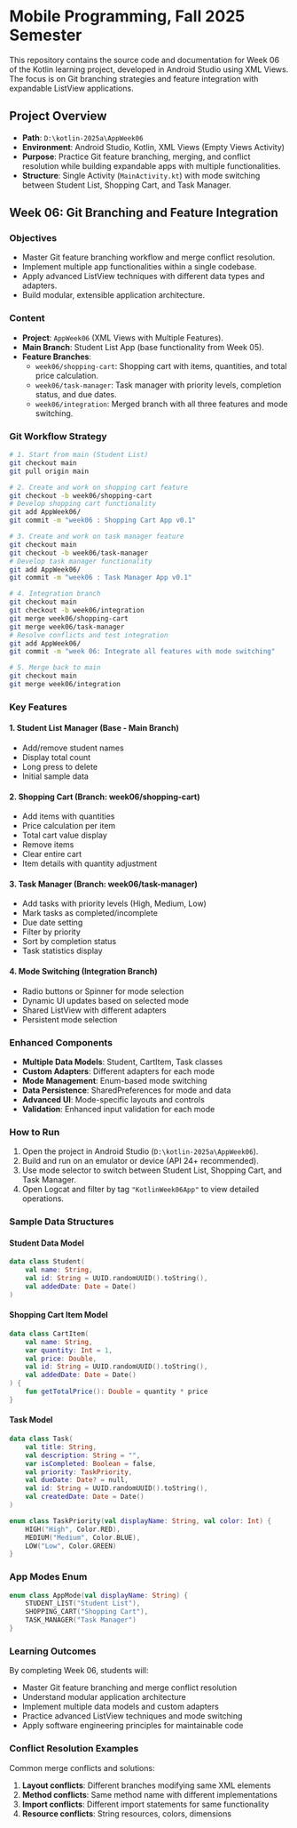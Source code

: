# Mobile Programming, Fall 2025 Semester

This repository contains the source code and documentation for Week 06 of the Kotlin learning project, developed in Android Studio using XML Views. The focus is on Git branching strategies and feature integration with expandable ListView applications.

## Project Overview
- **Path**: `D:\kotlin-2025a\AppWeek06`
- **Environment**: Android Studio, Kotlin, XML Views (Empty Views Activity)
- **Purpose**: Practice Git feature branching, merging, and conflict resolution while building expandable apps with multiple functionalities.
- **Structure**: Single Activity (`MainActivity.kt`) with mode switching between Student List, Shopping Cart, and Task Manager.

## Week 06: Git Branching and Feature Integration

### Objectives
- Master Git feature branching workflow and merge conflict resolution.
- Implement multiple app functionalities within a single codebase.
- Apply advanced ListView techniques with different data types and adapters.
- Build modular, extensible application architecture.

### Content
- **Project**: `AppWeek06` (XML Views with Multiple Features).
- **Main Branch**: Student List App (base functionality from Week 05).
- **Feature Branches**:
    - `week06/shopping-cart`: Shopping cart with items, quantities, and total price calculation.
    - `week06/task-manager`: Task manager with priority levels, completion status, and due dates.
    - `week06/integration`: Merged branch with all three features and mode switching.

### Git Workflow Strategy
```bash
# 1. Start from main (Student List)
git checkout main
git pull origin main

# 2. Create and work on shopping cart feature
git checkout -b week06/shopping-cart
# Develop shopping cart functionality
git add AppWeek06/
git commit -m "week06 : Shopping Cart App v0.1"

# 3. Create and work on task manager feature
git checkout main
git checkout -b week06/task-manager
# Develop task manager functionality
git add AppWeek06/
git commit -m "week06 : Task Manager App v0.1"

# 4. Integration branch
git checkout main
git checkout -b week06/integration
git merge week06/shopping-cart
git merge week06/task-manager
# Resolve conflicts and test integration
git add AppWeek06/
git commit -m "week 06: Integrate all features with mode switching"

# 5. Merge back to main
git checkout main
git merge week06/integration
```

### Key Features

#### 1. Student List Manager (Base - Main Branch)
- Add/remove student names
- Display total count
- Long press to delete
- Initial sample data

#### 2. Shopping Cart (Branch: week06/shopping-cart)
- Add items with quantities
- Price calculation per item
- Total cart value display
- Remove items
- Clear entire cart
- Item details with quantity adjustment

#### 3. Task Manager (Branch: week06/task-manager)
- Add tasks with priority levels (High, Medium, Low)
- Mark tasks as completed/incomplete
- Due date setting
- Filter by priority
- Sort by completion status
- Task statistics display

#### 4. Mode Switching (Integration Branch)
- Radio buttons or Spinner for mode selection
- Dynamic UI updates based on selected mode
- Shared ListView with different adapters
- Persistent mode selection

### Enhanced Components
- **Multiple Data Models**: Student, CartItem, Task classes
- **Custom Adapters**: Different adapters for each mode
- **Mode Management**: Enum-based mode switching
- **Data Persistence**: SharedPreferences for mode and data
- **Advanced UI**: Mode-specific layouts and controls
- **Validation**: Enhanced input validation for each mode

### How to Run
1. Open the project in Android Studio (`D:\kotlin-2025a\AppWeek06`).
2. Build and run on an emulator or device (API 24+ recommended).
3. Use mode selector to switch between Student List, Shopping Cart, and Task Manager.
4. Open Logcat and filter by tag `"KotlinWeek06App"` to view detailed operations.

### Sample Data Structures

#### Student Data Model
```kotlin
data class Student(
    val name: String,
    val id: String = UUID.randomUUID().toString(),
    val addedDate: Date = Date()
)
```

#### Shopping Cart Item Model
```kotlin
data class CartItem(
    val name: String,
    var quantity: Int = 1,
    val price: Double,
    val id: String = UUID.randomUUID().toString(),
    val addedDate: Date = Date()
) {
    fun getTotalPrice(): Double = quantity * price
}
```

#### Task Model
```kotlin
data class Task(
    val title: String,
    val description: String = "",
    var isCompleted: Boolean = false,
    val priority: TaskPriority,
    val dueDate: Date? = null,
    val id: String = UUID.randomUUID().toString(),
    val createdDate: Date = Date()
)

enum class TaskPriority(val displayName: String, val color: Int) {
    HIGH("High", Color.RED),
    MEDIUM("Medium", Color.BLUE),
    LOW("Low", Color.GREEN)
}
```

### App Modes Enum
```kotlin
enum class AppMode(val displayName: String) {
    STUDENT_LIST("Student List"),
    SHOPPING_CART("Shopping Cart"),
    TASK_MANAGER("Task Manager")
}
```

### Learning Outcomes
By completing Week 06, students will:
- Master Git feature branching and merge conflict resolution
- Understand modular application architecture
- Implement multiple data models and custom adapters
- Practice advanced ListView techniques and mode switching
- Apply software engineering principles for maintainable code

### Conflict Resolution Examples
Common merge conflicts and solutions:
1. **Layout conflicts**: Different branches modifying same XML elements
2. **Method conflicts**: Same method name with different implementations
3. **Import conflicts**: Different import statements for same functionality
4. **Resource conflicts**: String resources, colors, dimensions